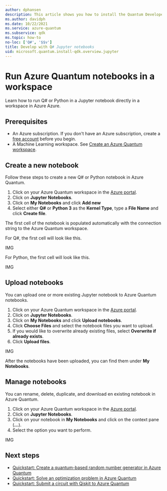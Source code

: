 ```yaml
---
author: dphansen
description: This article shows you how to install the Quantum Developer Kit (QDK) and develop your own Q# notebooks.
ms.author: davidph
ms.date: 10/22/2021
ms.service: azure-quantum
ms.subservice: qdk
ms.topic: how-to
no-loc: ['Q#', '$$v']
title: Develop with Q# Jupyter notebooks
uid: microsoft.quantum.install-qdk.overview.jupyter
---
```


# Run Azure Quantum notebooks in a workspace

Learn how to run Q# or Python in a Jupyter notebook directly in a workspace in Azure Azure.

## Prerequisites

- An Azure subscription. If you don't have an Azure subscription, create a [free account](https://azure.microsoft.com/free/) before you begin.
- A Machine Learning workspace. See [Create an Azure Quantum workspace](how-to-create-workspace.md).

## Create a new notebook

Follow these steps to create a new Q# or Python notebook in Azure Quantum.

1. Click on your Azure Quantum workspace in the [Azure portal](https://portal.azure.com).
1. Click on **Jupyter Notebooks**.
1. Click on **My Notebooks** and click **Add new**
1. Select either **Q#** or **Python 3** as the **Kernel Type**, type a **File Name** and click **Create file**.

The first cell of the notebook is populated automatically with the connection string to the Azure Quantum workspace.

For Q#, the first cell will look like this.

IMG

For Python, the first cell will look like this.

IMG

## Upload notebooks

You can upload one or more existing Jupyter notebook to Azure Quantum notebooks.

1. Click on your Azure Quantum workspace in the [Azure portal](https://portal.azure.com).
1. Click on **Jupyter Notebooks**.
1. Click on **My Notebooks** and click **Upload notebooks**.
1. Click **Choose Files** and select the notebook files you want to upload.
1. If you would like to overwrite already existing files, select **Overwrite if already exists**.
1. Click **Upload files**.

IMG

After the notebooks have been uploaded, you can find them under **My Notebooks**.

## Manage notebooks

You can rename, delete, duplicate, and download en existing notebook in Azure Quantum.

1. Click on your Azure Quantum workspace in the [Azure portal](https://portal.azure.com).
1. Click on **Jupyter Notebooks**.
1. Click on your notebook in **My Notebooks** and click on the context pane (**...**).
1. Select the option you want to perform.

IMG

## Next steps

- [Quickstart: Create a quantum-based random number generator in Azure Quantum](xref:microsoft.quantum.quickstarts.computing)
- [Quickstart: Solve an optimization problem in Azure Quantum](xref:microsoft.quantum.quickstarts.optimization.qio)
- [Quickstart: Submit a circuit with Qiskit to Azure Quantum](xref:microsoft.quantum.quickstarts.computing.qiskit)